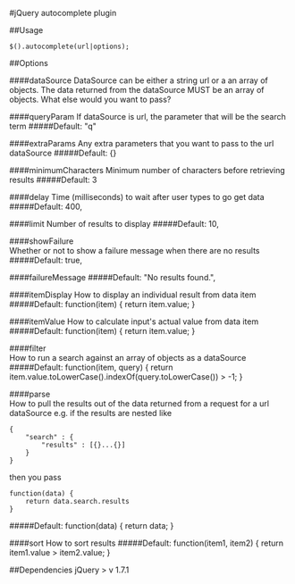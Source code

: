 #jQuery autocomplete plugin

##Usage

	$().autocomplete(url|options);

##Options

####dataSource
DataSource can be either a string url or a an array of objects.
The data returned from the dataSource MUST be an array of objects.
What else would you want to pass?
            
####queryParam
If dataSource is url, the parameter that will be the search term 
#####Default: "q"

####extraParams
Any extra parameters that you want to pass to the url dataSource
#####Default: {}

####minimumCharacters
Minimum number of characters before retrieving results
#####Default: 3
            
####delay
Time (milliseconds) to wait after user types to go get data
#####Default: 400,
            
####limit
Number of results to display
#####Default: 10,

####showFailure       
Whether or not to show a failure message when there are no results
#####Default: true,
            
####failureMessage
#####Default: "No results found.",
            
####itemDisplay
How to display an individual result from data item
#####Default:
	function(item) {
		return item.value;
	}
            
####itemValue
How to calculate input's actual value from data item
#####Default:
	function(item) {
		return item.value;
	}
         
####filter   
How to run a search against an array of objects as a dataSource
#####Default:
	function(item, query) {
		return item.value.toLowerCase().indexOf(query.toLowerCase()) > -1;
	}
         
####parse   
How to pull the results out of the data returned from a request for a url dataSource
e.g. if the results are nested like 

	{
		"search" : {
			"results" : [{}...{}]
		}
	}

then you pass

	function(data) {
		return data.search.results
	}

#####Default: function(data) { return data; }
            
####sort
How to sort results
#####Default: function(item1, item2) { return item1.value > item2.value; }

##Dependencies
	jQuery > v 1.7.1
